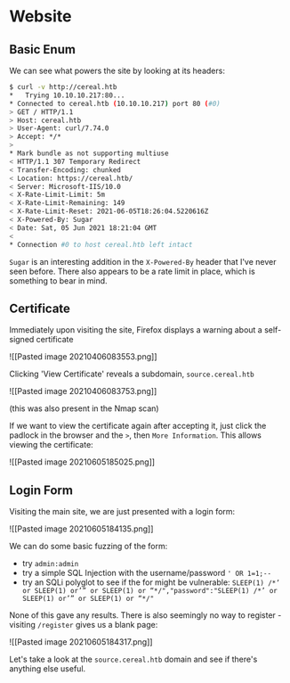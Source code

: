 # Website

## Basic Enum

We can see what powers the site by looking at its headers:

```bash
$ curl -v http://cereal.htb
*   Trying 10.10.10.217:80...
* Connected to cereal.htb (10.10.10.217) port 80 (#0)
> GET / HTTP/1.1
> Host: cereal.htb
> User-Agent: curl/7.74.0
> Accept: */*
> 
* Mark bundle as not supporting multiuse
< HTTP/1.1 307 Temporary Redirect
< Transfer-Encoding: chunked
< Location: https://cereal.htb/
< Server: Microsoft-IIS/10.0
< X-Rate-Limit-Limit: 5m
< X-Rate-Limit-Remaining: 149
< X-Rate-Limit-Reset: 2021-06-05T18:26:04.5220616Z
< X-Powered-By: Sugar
< Date: Sat, 05 Jun 2021 18:21:04 GMT
< 
* Connection #0 to host cereal.htb left intact
```

`Sugar` is an interesting addition in the `X-Powered-By` header that I've never seen before. There also appears to be a rate limit in place, which is something to bear in mind.

## Certificate

Immediately upon visiting the site, Firefox displays a warning about a self-signed certificate

![[Pasted image 20210406083553.png]]

Clicking 'View Certificate' reveals a subdomain, `source.cereal.htb`

![[Pasted image 20210406083753.png]]

(this was also present in the Nmap scan)

If we want to view the certificate again after accepting it, just click the padlock in the browser and the `>`, then `More Information`. This allows viewing the certificate:

![[Pasted image 20210605185025.png]]

## Login Form

Visiting the main site, we are just presented with a login form:

![[Pasted image 20210605184135.png]]

We can do some basic fuzzing of the form:
- try `admin:admin`
- try a simple SQL Injection with the username/password `' OR 1=1;--`
- try an SQLi polyglot to see if the for might be vulnerable: `SLEEP(1) /*’ or SLEEP(1) or’” or SLEEP(1) or “*/","password":"SLEEP(1) /*’ or SLEEP(1) or’” or SLEEP(1) or “*/"`

None of this gave any results. There is also seemingly no way to register - visiting `/register` gives us a blank page:

![[Pasted image 20210605184317.png]]

Let's take a look at the `source.cereal.htb` domain and see if there's anything else useful.